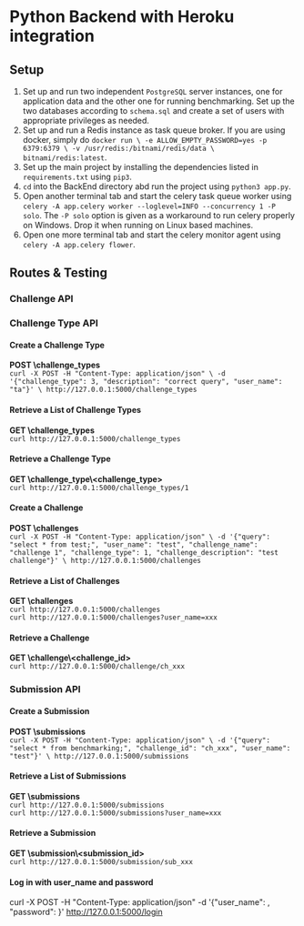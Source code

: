 # Python Backend with Heroku integration

## Setup
1. Set up and run two independent `PostgreSQL` server instances, one for application data and the other one for running benchmarking. Set up the two databases according to `schema.sql` and create a set of users with appropriate privileges as needed.
2. Set up and run a Redis instance as task queue broker. If you are using docker, simply do `docker run \
    -e ALLOW_EMPTY_PASSWORD=yes -p 6379:6379 \
    -v /usr/redis:/bitnami/redis/data \
    bitnami/redis:latest`.
3. Set up the main project by installing the dependencies listed in `requirements.txt` using `pip3`.
4. `cd` into the BackEnd directory abd run the project using `python3 app.py`.
5. Open another terminal tab and start the celery task queue worker using `celery -A app.celery worker --loglevel=INFO --concurrency 1 -P solo`. The `-P solo` option is given as a workaround to run celery properly on Windows. Drop it when running on Linux based machines.
6. Open one more terminal tab and start the celery monitor agent using `celery -A app.celery flower`.

## Routes & Testing
### Challenge API
### Challenge Type API
#### Create a Challenge Type
**POST \challenge_types** \
`curl -X POST -H "Content-Type: application/json" \
    -d '{"challenge_type": 3, "description": "correct query", "user_name": "ta"}' \
    http://127.0.0.1:5000/challenge_types`
#### Retrieve a List of Challenge Types
**GET \challenge_types** \
`curl http://127.0.0.1:5000/challenge_types`
#### Retrieve a Challenge Type
**GET \challenge_type\\<challenge_type>** \
`curl http://127.0.0.1:5000/challenge_types/1`
#### Create a Challenge
**POST \challenges** \
`curl -X POST -H "Content-Type: application/json" \
    -d '{"query": "select * from test;", "user_name": "test", "challenge_name": "challenge 1", "challenge_type": 1, "challenge_description": "test challenge"}' \
    http://127.0.0.1:5000/challenges`
#### Retrieve a List of Challenges
**GET \challenges** \
`curl http://127.0.0.1:5000/challenges` \
`curl http://127.0.0.1:5000/challenges?user_name=xxx`
#### Retrieve a Challenge
**GET \challenge\\<challenge_id>** \
`curl http://127.0.0.1:5000/challenge/ch_xxx`
### Submission API
#### Create a Submission
**POST \submissions** \
`curl -X POST -H "Content-Type: application/json" \
    -d '{"query": "select * from benchmarking;", "challenge_id": "ch_xxx", "user_name": "test"}' \
    http://127.0.0.1:5000/submissions`
#### Retrieve a List of Submissions
**GET \submissions** \
`curl http://127.0.0.1:5000/submissions` \
`curl http://127.0.0.1:5000/submissions?user_name=xxx`
#### Retrieve a Submission
**GET \submission\\<submission_id>** \
`curl http://127.0.0.1:5000/submission/sub_xxx`

#### Log in with user_name and password
curl -X POST -H "Content-Type: application/json" -d '{"user_name": <username>, "password": <password>}' http://127.0.0.1:5000/login

